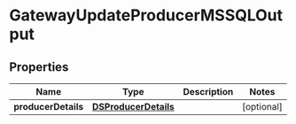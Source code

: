 

# GatewayUpdateProducerMSSQLOutput


## Properties

| Name | Type | Description | Notes |
|------------ | ------------- | ------------- | -------------|
|**producerDetails** | [**DSProducerDetails**](DSProducerDetails.md) |  |  [optional] |



